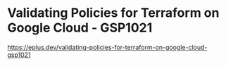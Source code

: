# Validating Policies for Terraform on Google Cloud - GSP1021

<https://eplus.dev/validating-policies-for-terraform-on-google-cloud-gsp1021>